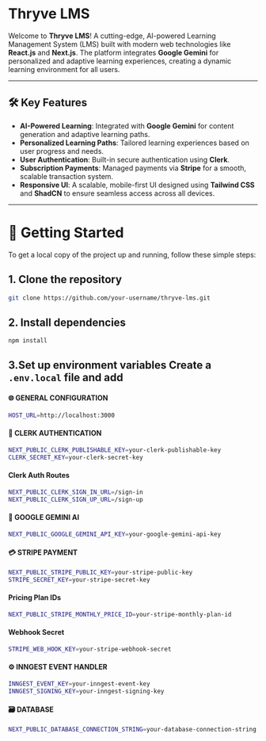 # Thryve LMS

Welcome to **Thryve LMS**! A cutting-edge, AI-powered Learning Management System (LMS) built with modern web technologies like **React.js** and **Next.js**. The platform integrates **Google Gemini** for personalized and adaptive learning experiences, creating a dynamic learning environment for all users.

---

## 🛠️ Key Features

- **AI-Powered Learning**: Integrated with **Google Gemini** for content generation and adaptive learning paths.
- **Personalized Learning Paths**: Tailored learning experiences based on user progress and needs.
- **User Authentication**: Built-in secure authentication using **Clerk**.
- **Subscription Payments**: Managed payments via **Stripe** for a smooth, scalable transaction system.
- **Responsive UI**: A scalable, mobile-first UI designed using **Tailwind CSS** and **ShadCN** to ensure seamless access across all devices.

---

# 🚀 Getting Started

To get a local copy of the project up and running, follow these simple steps:

## 1. Clone the repository
```bash
git clone https://github.com/your-username/thryve-lms.git
```
## 2. Install dependencies
```bash
npm install
```
## 3.Set up environment variables Create a ```.env.local``` file and add
#### 🌐 GENERAL CONFIGURATION
```bash
HOST_URL=http://localhost:3000
```
#### 🔐 CLERK AUTHENTICATION
```bash
NEXT_PUBLIC_CLERK_PUBLISHABLE_KEY=your-clerk-publishable-key
CLERK_SECRET_KEY=your-clerk-secret-key
```
#### Clerk Auth Routes
```bash
NEXT_PUBLIC_CLERK_SIGN_IN_URL=/sign-in
NEXT_PUBLIC_CLERK_SIGN_UP_URL=/sign-up
```
#### 🤖 GOOGLE GEMINI AI
```bash
NEXT_PUBLIC_GOOGLE_GEMINI_API_KEY=your-google-gemini-api-key
```
#### 💳 STRIPE PAYMENT
```bash
NEXT_PUBLIC_STRIPE_PUBLIC_KEY=your-stripe-public-key
STRIPE_SECRET_KEY=your-stripe-secret-key
```
#### Pricing Plan IDs
```bash
NEXT_PUBLIC_STRIPE_MONTHLY_PRICE_ID=your-stripe-monthly-plan-id
```
#### Webhook Secret
```bash
STRIPE_WEB_HOOK_KEY=your-stripe-webhook-secret
```
#### ⚙️ INNGEST EVENT HANDLER
```bash
INNGEST_EVENT_KEY=your-inngest-event-key
INNGEST_SIGNING_KEY=your-inngest-signing-key
```
#### 🗃️ DATABASE
```bash
NEXT_PUBLIC_DATABASE_CONNECTION_STRING=your-database-connection-string
```
